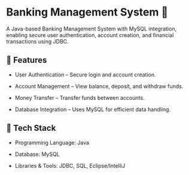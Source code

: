 # Banking Management System 🚀
A Java-based Banking Management System with MySQL integration, enabling secure user authentication, account creation, and financial transactions using JDBC.

## 📌 Features
- User Authentication – Secure login and account creation.

- Account Management – View balance, deposit, and withdraw funds.

- Money Transfer – Transfer funds between accounts.

- Database Integration – Uses MySQL for efficient data handling.
  
## 🔧 Tech Stack
- Programming Language: Java

- Database: MySQL

- Libraries & Tools: JDBC, SQL, Eclipse/IntelliJ
  
